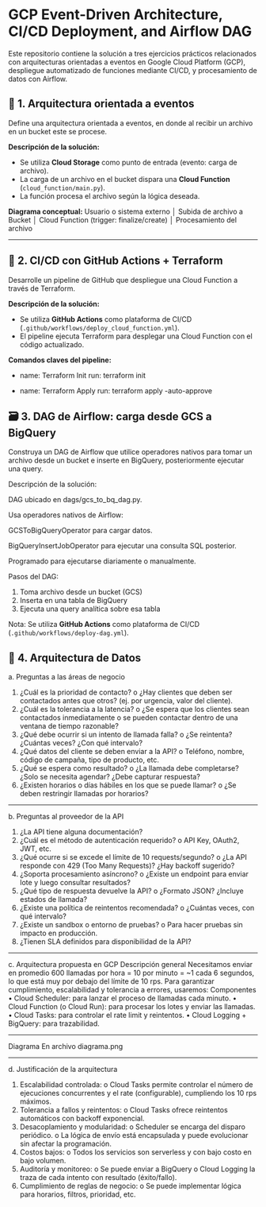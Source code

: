 # GCP Event-Driven Architecture, CI/CD Deployment, and Airflow DAG

Este repositorio contiene la solución a tres ejercicios prácticos relacionados con arquitecturas orientadas a eventos en Google Cloud Platform (GCP), despliegue automatizado de funciones mediante CI/CD, y procesamiento de datos con Airflow.

## 🧩 1. Arquitectura orientada a eventos

Define una arquitectura orientada a eventos, en donde al recibir un archivo en un bucket este se procese.

**Descripción de la solución:**  
- Se utiliza **Cloud Storage** como punto de entrada (evento: carga de archivo).
- La carga de un archivo en el bucket dispara una **Cloud Function** (`cloud_function/main.py`).
- La función procesa el archivo según la lógica deseada.

**Diagrama conceptual:**
Usuario o sistema externo
│
Subida de archivo
a Bucket
│
Cloud Function (trigger: finalize/create)
│
Procesamiento del archivo

---

## 🚀 2. CI/CD con GitHub Actions + Terraform

Desarrolle un pipeline de GitHub que despliegue una Cloud Function a través de Terraform.

**Descripción de la solución:**  
- Se utiliza **GitHub Actions** como plataforma de CI/CD (`.github/workflows/deploy_cloud_function.yml`).
- El pipeline ejecuta Terraform para desplegar una Cloud Function con el código actualizado.

**Comandos claves del pipeline:**

- name: Terraform Init
  run: terraform init

- name: Terraform Apply
  run: terraform apply -auto-approve

## 🗃️ **3. DAG de Airflow: carga desde GCS a BigQuery**

Construya un DAG de Airflow que utilice operadores nativos para tomar un archivo desde un bucket e inserte en BigQuery, posteriormente ejecutar una query.

Descripción de la solución:

DAG ubicado en dags/gcs_to_bq_dag.py.

Usa operadores nativos de Airflow:

GCSToBigQueryOperator para cargar datos.

BigQueryInsertJobOperator para ejecutar una consulta SQL posterior.

Programado para ejecutarse diariamente o manualmente.

Pasos del DAG:

1. Toma archivo desde un bucket (GCS)
2. Inserta en una tabla de BigQuery
3. Ejecuta una query analítica sobre esa tabla

Nota: Se utiliza **GitHub Actions** como plataforma de CI/CD (`.github/workflows/deploy-dag.yml`). 

## 🚀 **4. Arquitectura de Datos**

a. Preguntas a las áreas de negocio
1.	¿Cuál es la prioridad de contacto?
o	¿Hay clientes que deben ser contactados antes que otros? (ej. por urgencia, valor del cliente).
2.	¿Cuál es la tolerancia a la latencia?
o	¿Se espera que los clientes sean contactados inmediatamente o se pueden contactar dentro de una ventana de tiempo razonable?
3.	¿Qué debe ocurrir si un intento de llamada falla?
o	¿Se reintenta? ¿Cuántas veces? ¿Con qué intervalo?
4.	¿Qué datos del cliente se deben enviar a la API?
o	Teléfono, nombre, código de campaña, tipo de producto, etc.
5.	¿Qué se espera como resultado?
o	¿La llamada debe completarse? ¿Solo se necesita agendar? ¿Debe capturar respuesta?
6.	¿Existen horarios o días hábiles en los que se puede llamar?
o	¿Se deben restringir llamadas por horarios?
________________________________________
b. Preguntas al proveedor de la API
1.	¿La API tiene alguna documentación?
2.	¿Cuál es el método de autenticación requerido?
o	API Key, OAuth2, JWT, etc.
2.	¿Qué ocurre si se excede el límite de 10 requests/segundo?
o	¿La API responde con 429 (Too Many Requests)? ¿Hay backoff sugerido?
3.	¿Soporta procesamiento asíncrono?
o	¿Existe un endpoint para enviar lote y luego consultar resultados?
4.	¿Qué tipo de respuesta devuelve la API?
o	¿Formato JSON? ¿Incluye estados de llamada?
5.	¿Existe una política de reintentos recomendada?
o	¿Cuántas veces, con qué intervalo?
6.	¿Existe un sandbox o entorno de pruebas?
o	Para hacer pruebas sin impacto en producción.
7.	¿Tienen SLA definidos para disponibilidad de la API?
________________________________________
c. Arquitectura propuesta en GCP
Descripción general
Necesitamos enviar en promedio 600 llamadas por hora = 10 por minuto = ~1 cada 6 segundos, lo que está muy por debajo del límite de 10 rps.
Para garantizar cumplimiento, escalabilidad y tolerancia a errores, usaremos:
Componentes
•	Cloud Scheduler: para lanzar el proceso de llamadas cada minuto.
•	Cloud Function (o Cloud Run): para procesar los lotes y enviar las llamadas.
•	Cloud Tasks: para controlar el rate limit y reintentos.
•	Cloud Logging + BigQuery: para trazabilidad.
________________________________________
Diagrama
En archivo diagrama.png

________________________________________
d. Justificación de la arquitectura
1.	Escalabilidad controlada:
o	Cloud Tasks permite controlar el número de ejecuciones concurrentes y el rate (configurable), cumpliendo los 10 rps máximos.
2.	Tolerancia a fallos y reintentos:
o	Cloud Tasks ofrece reintentos automáticos con backoff exponencial.
3.	Desacoplamiento y modularidad:
o	Scheduler se encarga del disparo periódico.
o	La lógica de envío está encapsulada y puede evolucionar sin afectar la programación.
4.	Costos bajos:
o	Todos los servicios son serverless y con bajo costo en bajo volumen.
5.	Auditoría y monitoreo:
o	Se puede enviar a BigQuery o Cloud Logging la traza de cada intento con resultado (éxito/fallo).
6.	Cumplimiento de reglas de negocio:
o	Se puede implementar lógica para horarios, filtros, prioridad, etc.


